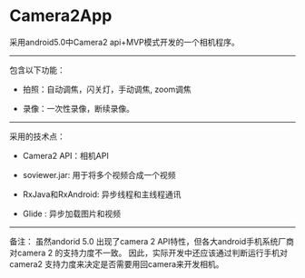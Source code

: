 # Camera2App
采用android5.0中Camera2 api+MVP模式开发的一个相机程序。

-----
包含以下功能：

- 拍照：自动调焦，闪关灯，手动调焦, zoom调焦

- 录像：一次性录像，断续录像。

----

采用的技术点：

- Camera2 API：相机API

- soviewer.jar: 用于将多个视频合成一个视频

- RxJava和RxAndroid: 异步线程和主线程通讯

- Glide : 异步加载图片和视频

----


备注：
虽然andorid 5.0 出现了camera 2 API特性，但各大android手机系统厂商对camera 2 的支持力度不一致。
因此，实际开发中还应该通过判断运行手机对camera2 支持力度来决定是否需要用回camera来开发相机。
